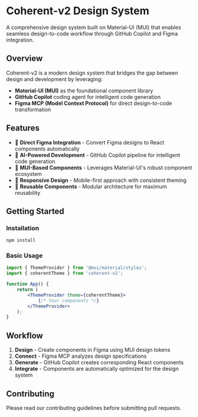 # Coherent-v2 Design System

A comprehensive design system built on Material-UI (MUI) that enables seamless design-to-code workflow through GitHub Copilot and Figma integration.

## Overview

Coherent-v2 is a modern design system that bridges the gap between design and development by leveraging:

- **Material-UI (MUI)** as the foundational component library
- **GitHub Copilot** coding agent for intelligent code generation
- **Figma MCP (Model Context Protocol)** for direct design-to-code transformation

## Features

- 🎨 **Direct Figma Integration** - Convert Figma designs to React components automatically
- 🤖 **AI-Powered Development** - GitHub Copilot pipeline for intelligent code generation
- 🧩 **MUI-Based Components** - Leverages Material-UI's robust component ecosystem
- 📱 **Responsive Design** - Mobile-first approach with consistent theming
- 🔄 **Reusable Components** - Modular architecture for maximum reusability

## Getting Started

### Installation

```bash
npm install
```

### Basic Usage

```jsx
import { ThemeProvider } from '@mui/material/styles';
import { coherentTheme } from 'coherent-v2';

function App() {
    return (
        <ThemeProvider theme={coherentTheme}>
            {/* Your components */}
        </ThemeProvider>
    );
}
```

## Workflow

1. **Design** - Create components in Figma using MUI design tokens
2. **Connect** - Figma MCP analyzes design specifications
3. **Generate** - GitHub Copilot creates corresponding React components
4. **Integrate** - Components are automatically optimized for the design system

## Contributing

Please read our contributing guidelines before submitting pull requests.


